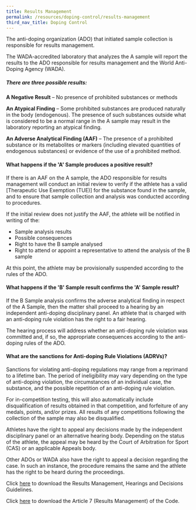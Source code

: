 ```yaml
---
title: Results Management
permalink: /resources/doping-control/results-management
third_nav_title: Doping Control
---
```

The anti-doping organization (ADO) that initiated sample collection is responsible for results management.

The WADA-accredited laboratory that analyzes the A sample will report the results to the ADO responsible for results management and the World Anti-Doping Agency (WADA).

##### There are three possible results:

**A Negative Result** – No presence of prohibited substances or methods

**An Atypical Finding** – Some prohibited substances are produced naturally in the body (endogenous). The presence of such substances outside what is considered to be a normal range in the A sample may result in the laboratory reporting an atypical finding.

**An Adverse Analytical Finding (AAF)** – The presence of a prohibited substance or its metabolites or markers (including elevated quantities of endogenous substances) or evidence of the use of a prohibited method.

#### **What happens if the 'A' Sample produces a positive result?**
If there is an AAF on the A sample, the ADO responsible for results management will conduct an initial review to verify if the athlete has a valid [Therapeutic Use Exemption (TUE)] for the substance found in the sample, and to ensure that sample collection and analysis was conducted according to procedures.

If the initial review does not justify the AAF, the athlete will be notified in writing of the:
-  Sample analysis results
-  Possible consequences
-  Right to have the B sample analysed
-  Right to attend or appoint a representative to attend the analysis of the B sample

At this point, the athlete may be provisionally suspended according to the rules of the ADO.

#### **What happens if the 'B' Sample result confirms the 'A' Sample result?**
If the B Sample analysis confirms the adverse analytical finding in respect of the A Sample, then the matter shall proceed to a hearing by an independent anti-doping disciplinary panel. An athlete that is charged with an anti-doping rule violation has the right to a fair hearing.

The hearing process will address whether an anti-doping rule violation was committed and, if so, the appropriate consequences according to the anti-doping rules of the ADO.

#### **What are the sanctions for Anti-doping Rule Violations (ADRVs)?**
Sanctions for violating anti-doping regulations may range from a reprimand to a lifetime ban. The period of ineligibility may vary depending on the type of anti-doping violation, the circumstances of an individual case, the substance, and the possible repetition of an anti-doping rule violation.

For in-competition testing, this will also automatically include disqualification of results obtained in that competition, and forfeiture of any medals, points, and/or prizes. All results of any competitions following the collection of the sample may also be disqualified.

Athletes have the right to appeal any decisions made by the independent disciplinary panel or an alternative hearing body. Depending on the status of the athlete, the appeal may be heard by the Court of Arbitration for Sport (CAS) or an applicable Appeals body.

Other ADOs or WADA also have the right to appeal a decision regarding the case. In such an instance, the procedure remains the same and the athlete has the right to be heard during the proceedings.

Click [here](https://www.searado.com/wp-content/uploads/2018/03/wada_guidelines_results_management_hearings_decisions_2014_v1.0_en.pdf) to download the Results Management, Hearings and Decisions Guidelines.

Click [here](https://www.searado.com/wp-content/uploads/2018/03/Annex-B-2021-International-Standard-for-Results-Management.pdf) to download the Article 7 (Results Management) of the Code.
